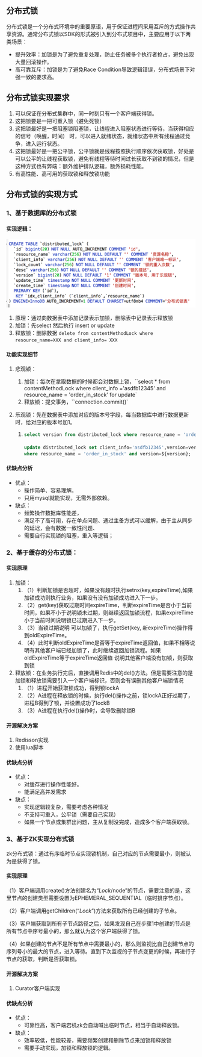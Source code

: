 ## 分布式锁
分布式锁是一个分布式环境中的重要原语，用于保证进程间采用互斥的方式操作共享资源。通常分布式锁以SDK的形式被引入到分布式项目中，主要应用于以下两类场景：
* 提升效率：加锁是为了避免重复处理，防止任务被多个执行者抢占，避免出现大量回滚操作。
* 高可靠互斥：加锁是为了避免Race Condition导致逻辑错误，分布式场景下对强一致的要求高。



## 分布式锁实现要求

1. 可以保证在分布式集群中，同一时刻只有一个客户端获得锁。
2. 这把锁要是一把可重入锁（避免死锁）
3. 这把锁最好是一把阻塞锁阻塞锁，让线程进入阻塞状态进行等待，当获得相应的信号（唤醒，时间） 时，可以进入就绪状态，就绪状态中所有线程通过竞争，进入运行状态。
4. 这把锁最好是一把公平锁，公平锁就是线程按照执行顺序依次获取锁，好处是可以公平的让线程获取锁，避免有线程等待时间过长获取不到锁的情况，但是这种方式也有弊端：额外维护排队逻辑，额外损耗性能。
5. 有高性能、高可用的获取锁和释放锁功能

## 分布式锁的实现方式
### 1、基于数据库的分布式锁

#### 	

#### 实现逻辑：

![lock](../images/ds/lock.png)

1. 原理：通过向数据表中添加记录表示加锁，删除表中记录表示释放锁
2. 加锁：先select 然后执行 insert or update
3. 释放锁：删除数据 `delete from contentMethodLock where resource_name=XXX and client_info= XXX`

#### 功能实现细节

1. 悲观锁：

   1. 加锁：每次在拿取数据的时候都会对数据上锁，``select * from contentMethodLock where client_info ='asdfb12345' and resource_name = 'order_in_stock' for update`
   2. 释放锁：提交事务，``connection.commit()`

2. 乐观锁：先在数据表中添加对应的版本号字段，每当数据库中进行数据更新时，给对应的版本号加1。

   1. `````sql
      select version from distributed_lock where resource_name = 'order_in_stock';
      
      update distributed_lock set client_info='asdfb12345',version=version+1
      where resource_name = 'order_in_stock' and version=${version};
      `````

#### 优缺点分析

* 优点：
  * 操作简单、容易理解。
  * 只用mysql就能实现，无需外部依赖。
* 缺点：
  * 频繁操作数据库性能差，
  * 满足不了高可用，存在单点问题、通过主备方式可以缓解，由于主从同步的延迟，会有数据一致性问题、
  * 需要自行实现锁的阻塞，重入等逻辑；



### 2、基于缓存的分布式锁：

#### 实现原理

1. 加锁：
   1. （1）判断加锁是否超时，如果没有超时执行setnx(key,expireTime),如果加锁成功则执行业务，如果没有没有加锁成功进入下一步。
   2. （2）get(key)获取过期时间expireTime，判断expireTime是否小于当前时间，如果不小于说明锁未过期，则继续返回加锁流程，如果expireTime小于当前时间说明锁已过期进入下一步。
   3. （3）当锁过期说明 可以加锁了，执行getSet(key, 新expireTime)操作得到oldExpireTime。
   4. （4）此时判断oldExpireTime是否等于expireTime返回值，如果不相等说明有其他客户端已经加锁了，此时继续返回加锁流程。如果oldExpireTime等于expireTime返回值 说明其他客户端没有加锁，则获取到锁
2. 释放锁：在业务执行完后，直接调用Redis中的del()方法。但是需要注意的是加锁和释放锁需要引入一个客户端标识，否则会有误删其他客户端锁情况
   1. （1）进程开始获取锁成功，得到锁lockA
   2. （2）A进程在释放锁的时候，执行del()操作之前，锁lockA正好过期了，进程B得到了锁，并设置成功了lockB
   3. （3）A进程在执行del()操作时，会导致删除锁B

#### 开源解决方案

1. Redisson实现
2. 使用lua脚本



#### 优缺点分析

* 优点：
  * 对缓存进行操作性能好。
  * 能满足高并发需求
* 缺点：
  * 实现逻辑较复杂，需要考虑各种情况
  * 不支持可重入，公平锁（需要自己实现）
  * 如果一个节点或集群出问题，主从复制没完成，造成多个客户端获取锁。

### 3、基于ZK实现分布式锁

zk分布式锁：通过有序临时节点实现锁机制，自己对应的节点需要最小，则被认为是获得了锁。

#### 实现原理

（1）客户端调用create()方法创建名为“*Lock*/node”的节点，需要注意的是，这里节点的创建类型需要设置为EPHEMERAL_SEQUENTIAL（临时排序节点）。

（2）客户端调用getChildren(“*Lock*”)方法来获取所有已经创建的子节点。

（3）客户端获取到所有子节点路径之后，如果发现自己在步骤1中创建的节点是所有节点中序号最小的，那么就认为这个客户端获得了锁。

（4）如果创建的节点不是所有节点中需要最小的，那么则监视比自己创建节点的序列号小的最大的节点，进入等待。直到下次监视的子节点变更的时候，再进行子节点的获取，判断是否获取锁。



#### 开源解决方案

1. Curator客户端实现



#### 优缺点分析

* 优点：
  * 可靠性高，客户端宕机zk会自动喊出临时节点，相当于自动释放锁。
* 缺点：
  * 效率较低，性能较差，需要频繁创建和删除节点来加锁和释放锁
  * 需要手动实现，加锁和释放锁的逻辑。

### 
